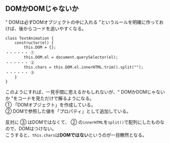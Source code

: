 

## DOMかDOMじゃないか
" DOMは必ずDOMオブジェクトの中に入れる "というルールを明確に作っておけば、後からコードを追いやすくなる。  

```
class TextAnimation {
    constructor(el) {
        this.DOM = {};                                          ・・・・・・ ①
        this.DOM.el = document.querySelector(el);               ・・・・・・ ②
        this.chars = this.DOM.el.innerHTML.trim().split("");    ・・・・・・ ③
    }
}
```

このようにすれば、一見手間に思えるかもしれないが、" DOMかDOMじゃないか "をコードを見ただけで解るようになる。  
 ① 「DOMオブジェクト」を作成している。    
 ② DOMで参照した値を「プロパティ」として追加している。  

反対に ③ はDOMではなくて、 ② の`innerHTML`を`split()`で配列にしたものなので、DOMはつけない。  
こうすると、`this.chars`は**DOMではない**というのが一目瞭然となる。  

